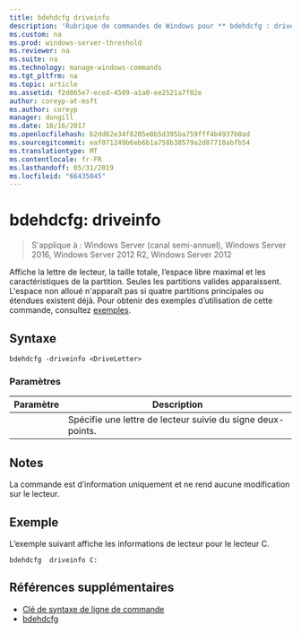 ```yaml
---
title: bdehdcfg driveinfo
description: 'Rubrique de commandes de Windows pour ** bdehdcfg : driveinfo ** - affiche la lettre de lecteur, la taille totale, l’espace libre maximal et les caractéristiques de la partition.'
ms.custom: na
ms.prod: windows-server-threshold
ms.reviewer: na
ms.suite: na
ms.technology: manage-windows-commands
ms.tgt_pltfrm: na
ms.topic: article
ms.assetid: f2d065e7-eced-4509-a1a0-ee2521a7f02e
author: coreyp-at-msft
ms.author: coreyp
manager: dongill
ms.date: 10/16/2017
ms.openlocfilehash: b2dd62e34f8205e0b5d395ba759fff4b4937b0ad
ms.sourcegitcommit: eaf071249b6eb6b1a758b38579a2d87710abfb54
ms.translationtype: MT
ms.contentlocale: fr-FR
ms.lasthandoff: 05/31/2019
ms.locfileid: "66435045"
---
```

# <a name="bdehdcfg-driveinfo"></a>bdehdcfg: driveinfo

>S'applique à : Windows Server (canal semi-annuel), Windows Server 2016, Windows Server 2012 R2, Windows Server 2012

Affiche la lettre de lecteur, la taille totale, l’espace libre maximal et les caractéristiques de la partition. Seules les partitions valides apparaissent. L'espace non alloué n'apparaît pas si quatre partitions principales ou étendues existent déjà. Pour obtenir des exemples d’utilisation de cette commande, consultez [exemples](#BKMK_Examples).
## <a name="syntax"></a>Syntaxe
```
bdehdcfg -driveinfo <DriveLetter>
```
### <a name="parameters"></a>Paramètres

|   Paramètre   |                  Description                  |
|---------------|-----------------------------------------------|
| <DriveLetter> | Spécifie une lettre de lecteur suivie du signe deux-points. |

## <a name="remarks"></a>Notes
La commande est d’information uniquement et ne rend aucune modification sur le lecteur.
## <a name="BKMK_Examples"></a>Exemple
L’exemple suivant affiche les informations de lecteur pour le lecteur C.
```
bdehdcfg  driveinfo C:
```
## <a name="additional-references"></a>Références supplémentaires
-   [Clé de syntaxe de ligne de commande](command-line-syntax-key.md)
-   [bdehdcfg](bdehdcfg.md)
